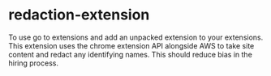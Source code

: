 # redaction-extension

To use go to extensions and add an unpacked extension to your extensions. This extension uses the chrome extension API alongside AWS to take site content and redact any identifying names. This should reduce bias in the hiring process.
